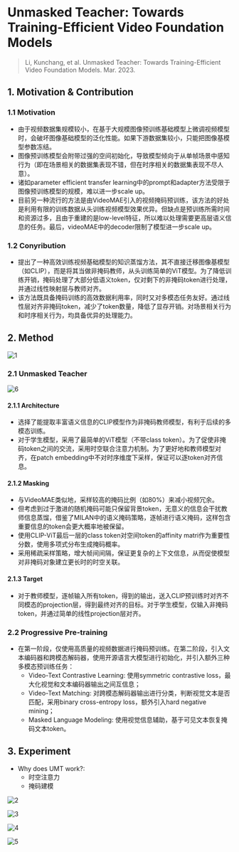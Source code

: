 # Unmasked Teacher: Towards Training-Efficient Video Foundation Models

> Li, Kunchang, et al. Unmasked Teacher: Towards Training-Efficient Video Foundation Models. Mar. 2023.

## 1. Motivation & Contribution

### 1.1 Motivation

- 由于视频数据集规模较小，在基于大规模图像预训练基础模型上微调视频模型时，会破坏图像基础模型的泛化性能。如果下游数据集较小，只能把图像基模型参数冻结。
- 图像预训练模型会附带过强的空间初始化，导致模型倾向于从单帧场景中感知行为（即在场景相关的数据集表现不错，但在时序相关的数据集表现不尽人意）。
- 诸如parameter efficient transfer learning中的prompt和adapter方法受限于图像预训练模型的规模，难以进一步scale up。
- 目前另一种流行的方法是由VideoMAE引入的视频掩码预训练，该方法的好处是利用有限的训练数据从头训练视频模型效果优异。但缺点是预训练所需时间和资源过多，且由于重建的是low-level特征，所以难以处理需要更高层语义信息的任务。最后，videoMAE中的decoder限制了模型进一步scale up。

### 1.2 Conyribution

- 提出了一种高效训练视频基础模型的知识蒸馏方法，其不直接迁移图像基模型（如CLIP），而是将其当做非掩码教师，从头训练简单的ViT模型。为了降低训练开销，掩码处理了大部分低语义token，仅对剩下的非掩码token进行处理，并通过线性映射层与教师对齐。
- 该方法既具备掩码训练的高效数据利用率，同时又对多模态任务友好。通过线性层对齐非掩码token，减少了token数量，降低了显存开销。对场景相关行为和时序相关行为，均具备优异的处理能力。

## 2. Method

![1](images/UMT_1.png)

### 2.1 Unmasked Teacher

![6](images/UMT_6.png)

#### 2.1.1 Architecture

- 选择了能提取丰富语义信息的CLIP模型作为非掩码教师模型，有利于后续的多模态训练。
- 对于学生模型，采用了最简单的ViT模型（不带class token）。为了促使非掩码token之间的交流，采用时空联合注意力机制。为了更好地和教师模型对齐，在patch embedding中不对时序维度下采样，保证可以逐token对齐信息。

#### 2.1.2 Masking

- 与VideoMAE类似地，采样较高的掩码比例（如80%）来减小视频冗余。
- 但考虑到过于激进的随机掩码可能只保留背景token，无意义的信息会干扰教师信息蒸馏，借鉴了MILAN中的语义掩码策略，逐帧进行语义掩码，这样包含重要信息的token会更大概率地被保留。
- 使用CLIP-ViT最后一层的class token对空间token的affinity matri作为重要性分数，使用多项式分布生成掩码概率。
- 采用稀疏采样策略，增大帧间间隔，保证更复杂的上下文信息，从而促使模型对非掩码对象建立更长时的时空关联。

#### 2.1.3 Target

- 对于教师模型，逐帧输入所有token，得到的输出，送入CLIP预训练时对齐不同模态的projection层，得到最终对齐的目标。对于学生模型，仅输入非掩码token，并通过简单的线性projection层对齐。

### 2.2 Progressive Pre-training

- 在第一阶段，仅使用高质量的视频数据进行掩码预训练。在第二阶段，引入文本编码器和跨模态解码器，使用开源语言大模型进行初始化，并引入额外三种多模态预训练任务：
  - Video-Text Contrastive Learning: 使用symmetric contrastive loss，最大化视觉和文本编码器输出之间互信息；
  - Video-Text Matching: 对跨模态解码器输出进行分类，判断视觉文本是否匹配，采用binary cross-entropy loss，额外引入hard negative mining；
  - Masked Language Modeling: 使用视觉信息辅助，基于可见文本恢复掩码文本token。

## 3. Experiment

- Why does UMT work?:
  - 时空注意力
  - 掩码建模

![2](images/UMT_3.png)

![3](images/UMT_2.png)

![4](images/UMT_4.png)

![5](images/UMT_5.png)
